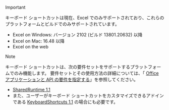 > [!IMPORTANT]
> キーボード ショートカットは現在、Excel でのみサポートされており、これらのプラットフォームとビルドでのみサポートされています。
>
>- Excel on Windows: バージョン 2102 (ビルド 13801.20632) 以降
>- Excel on Mac: 16.48 以降
>- Excel on the web

> [!NOTE]
> キーボード ショートカットは、次の要件セットをサポートするプラットフォームでのみ機能します。 要件セットとその使用方法の詳細については、「 [Office アプリケーションと API の要件を指定する](../develop/specify-office-hosts-and-api-requirements.md)」を参照してください。
>
> - [SharedRuntime 1.1](/javascript/api/requirement-sets/common/shared-runtime-requirement-sets)
> - また、ユーザーがキーボード ショートカットをカスタマイズできるアドインである [KeyboardShortcuts 1.1](/javascript/api/requirement-sets/common/keyboard-shortcuts-requirement-sets) の場合にも必要です。